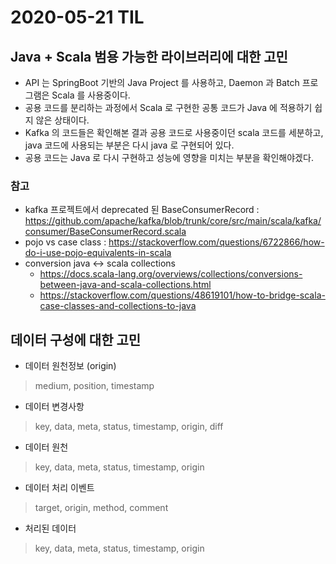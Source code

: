 # 2020-05-21 TIL

## Java + Scala 범용 가능한 라이브러리에 대한 고민
- API 는 SpringBoot 기반의 Java Project 를 사용하고, Daemon 과 Batch 프로그램은 Scala 를 사용중이다.
- 공용 코드를 분리하는 과정에서 Scala 로 구현한 공통 코드가 Java 에 적용하기 쉽지 않은 상태이다.
- Kafka 의 코드들은 확인해본 결과 공용 코드로 사용중이던 scala 코드를 세분하고, java 코드에 사용되는 부분은 다시 java 로 구현되어 있다.
- 공용 코드는 Java 로 다시 구현하고 성능에 영향을 미치는 부분을 확인해야겠다.

### 참고
- kafka 프로젝트에서 deprecated 된 BaseConsumerRecord : https://github.com/apache/kafka/blob/trunk/core/src/main/scala/kafka/consumer/BaseConsumerRecord.scala
- pojo vs case class : https://stackoverflow.com/questions/6722866/how-do-i-use-pojo-equivalents-in-scala
- conversion java <-> scala collections 
  - https://docs.scala-lang.org/overviews/collections/conversions-between-java-and-scala-collections.html
  - https://stackoverflow.com/questions/48619101/how-to-bridge-scala-case-classes-and-collections-to-java


## 데이터 구성에 대한 고민
- 데이터 원천정보 (origin)
> medium, position, timestamp
- 데이터 변경사항
> key, data, meta, status, timestamp, origin, diff
- 데이터 원천
> key, data, meta, status, timestamp, origin
- 데이터 처리 이벤트
> target, origin, method, comment
- 처리된 데이터
> key, data, meta, status, timestamp, origin
